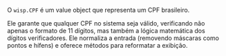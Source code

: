 O `wisp.CPF` é um value object que representa um CPF brasileiro.

Ele garante que qualquer CPF no sistema seja válido, verificando não apenas o formato de 11 dígitos, mas também a lógica matemática dos dígitos verificadores. Ele normaliza a entrada (removendo máscaras como pontos e hífens) e oferece métodos para reformatar a exibição.

